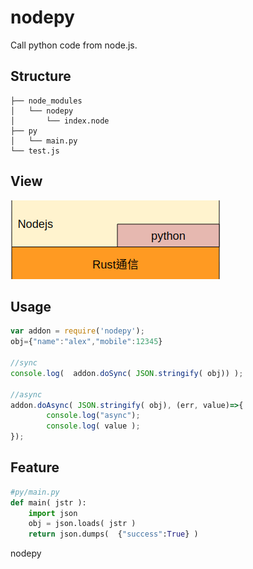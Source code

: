 # nodepy
Call python code from node.js.

## Structure
```
├── node_modules
│   └── nodepy
│       └── index.node
├── py
│   └── main.py
└── test.js
```

## View
![image](https://raw.githubusercontent.com/xhsiung/nodepy/master/imgs/struct.png)

## Usage
```javascript
var addon = require('nodepy');
obj={"name":"alex","mobile":12345}

//sync
console.log(  addon.doSync( JSON.stringify( obj)) );

//async
addon.doAsync( JSON.stringify( obj), (err, value)=>{
        console.log("async");
        console.log( value );
});
```

## Feature
```py/main.py
#py/main.py
def main( jstr ):
    import json
    obj = json.loads( jstr )
    return json.dumps(  {"success":True} )

```
nodepy
